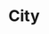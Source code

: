 ---
layout: category
id: city
nav: true
nav-order: 2
title: City
intro: Head for the buzz of the city, dipping into festive markets and catching dazzling shows as you soak up the electric atmosphere in the run-up to Christmas...
contents:
  - p: Match your luxury hotel pick with an outfit to suit your escape. From days exploring bustling markets and foodie gems, to evenings that require a smarter look for checking-in to talked-about restaurants and catching that must-see show, pair your boutique stay with a boutique look.
  - p: For her, a jumpsuit is perfect for layering with a cosy turtle neck, or they can match a long-sleeve evening dress with thick tights for a stylish evening look. For him, there’s no need look stuffy either, with warm pattern shirts dressed with a cord overshirt. Keep the kids toasty with thick statement knits that won’t lead to any complaints about the cold.
offers-title: Find your perfect city escape

products:
  - id: womens
    name: Womens
    link: https://www.fatface.com/women
    product-list:
      - id: 948023
        name: Talia Cord Jumpsuit
        price: "59.50"
        link: "#product-link"
      - id: 948393
        name: Enise Stripe Turtle Neck
        price: "29.50"
        link: "#product-link"
      - id: 948014
        name: Ariana Silhouette Floral Dress
        price: "56.00"
        link: "#product-link"
      - id: 949690
        name: Camel Wool Coat
        price: "150.00"
        link: "#product-link"

  - id: mens
    name: Mens
    link: https://www.fatface.com/men
    product-list:
      - id: 945544
        name: Cord Overshirt
        price: "55.00"
        link: "#product-link"
      - id: 946046
        name: Huckstepper Stripe Shirt
        price: "49.50"
        link: "#product-link"
      - id: 945134
        name: product title
        price: "59.00"
        link: Slim Dark Vintage Wash Jeans
      - id: 945476
        name: Cashmere Crew Sweat
        price: "99.00"
        link: "#product-link"

  - id: kids
    name: Kids
    link: https://www.fatface.com/kids
    product-list:
      - id: 948876
        name: Jade Embroidered Star Cord Dress
        price: "29.50"
        link: "#product-link"
      - id: 948882
        name: Lazer Spot Moleskin Penny Pinafore
        price: "22.50"
        link: "#product-link"
      - id: 948885
        name: Sequin Star Crew Neck Sweat
        price: "22.50"
        link: "#product-link"
      - id: 946173
        name: Plain Waffle Knit Crew Sweat
        price: "18.00"
        link: "#product-link"
      - id: 949035
        name: Stripe Contrast Raglan
        price: "9.50"
        link: "#product-link"
      - id: 946709
        name: Dark Wash Slim Jeans
        price: "18.00"
        link: "#product-link"
---